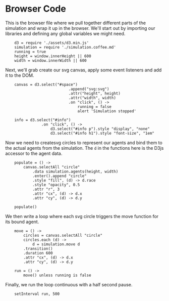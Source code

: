 # Browser Code

This is the browser file where we pull together different parts of the simulation and wrap it up in the browser.  We'll start out by importing our libraries and defining any global variables we might need.


		d3 = require './assets/d3.min.js'
		simulation = require './simulation.coffee.md'
		running = true
		height = window.innerHeight || 600
		width = window.innerWidth || 600


Next, we'll grab create our svg canvas, apply some event listeners and add it to the DOM.


		canvas = d3.select("#space")
								.append("svg:svg")
								.attr("height", height)
								.attr("width", width)
								.on "click", () ->
									running = false
									alert 'Simulation stopped'

		info = d3.select("#info")
					.on "click", () ->
						d3.select("#info p").style "display", "none"
						d3.select("#info h1").style "font-size", "1em"

Now we need to createsvg circles to represent our agents and bind them to the actual agents from the simulation.  The `d` in the functions here is the D3js accessor to the agent data.

	
		populate = () ->
			canvas.selectAll "circle"
				.data simulation.agents(height, width)
				.enter().append "circle"
				.style "fill", (d) -> d.race 
				.style "opacity", 0.5
				.attr "r", 3
				.attr "cx", (d) -> d.x
				.attr "cy", (d) -> d.y

		populate()


We then write a loop where each svg circle triggers the move function for its bound agent.  


		move = () ->
			circles = canvas.selectAll "circle"
			circles.each (d) ->
				d = simulation.move d
			.transition()
			.duration 600
			.attr "cx", (d) -> d.x
			.attr "cy", (d) -> d.y

		run = () ->
			move() unless running is false


Finally, we run the loop continuous with a half second pause.


		setInterval run, 500